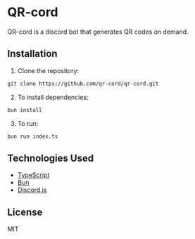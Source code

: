 # QR-cord
QR-cord is a discord bot that generates QR codes on demand.

## Installation
1. Clone the repository:
```bash
git clone https://github.com/qr-cord/qr-cord.git
```
2. To install dependencies:

```bash
bun install
```

3. To run:

```bash
bun run index.ts
```

## Technologies Used
- [TypeScript](https://www.typescriptlang.org/)
- [Bun](https://bun.sh/)
- [Discord.js](https://discord.js.org/)

## License
MIT
